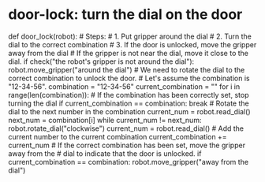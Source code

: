 # door-lock: turn the dial on the door
def door_lock(robot):
    # Steps:
    #  1. Put gripper around the dial
    #  2. Turn the dial to the correct combination
    #  3. If the door is unlocked, move the gripper away from the dial
    # If the gripper is not near the dial, move it close to the dial.
    if check("the robot's gripper is not around the dial"):
        robot.move_gripper("around the dial")
    # We need to rotate the dial to the correct combination to unlock the door.
    # Let's assume the combination is "12-34-56".
    combination = "12-34-56"
    current_combination = ""
    for i in range(len(combination)):
        # If the combination has been correctly set, stop turning the dial
        if current_combination == combination:
            break
        # Rotate the dial to the next number in the combination
        current_num = robot.read_dial()
        next_num = combination[i]
        while current_num != next_num:
            robot.rotate_dial("clockwise")
            current_num = robot.read_dial()
        # Add the current number to the current combination
        current_combination += current_num
    # If the correct combination has been set, move the gripper away from the
    # dial to indicate that the door is unlocked.
    if current_combination == combination:
        robot.move_gripper("away from the dial")